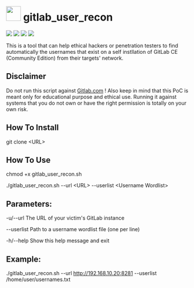 # <img src="https://camo.githubusercontent.com/92155145d11c0c16b6d804cf10407c691d134283ced40c36ceecfb885b8b655c/68747470733a2f2f6564656e742e6769746875622e696f2f537570657254696e7949636f6e732f696d616765732f7376672f6769746c61622e737667" height=40 width=40> gitlab_user_recon
<img src="https://img.shields.io/badge/bash-script-orange">    <img src="https://img.shields.io/badge/user-enumeration-brightgreen">    <img src="https://img.shields.io/badge/Tested%20on-Kali%20Linux%202021.1-blueviolet">    <img src="https://img.shields.io/badge/GitLab%20CE-13.10.3-blue">

This is a tool that can help ethical hackers or penetration testers to find automatically the usernames that exist on a self instllation of GitLab CE (Community Edition) from their targets' network. 

## Disclaimer
Do not run this script against  <a href="https://gitlab.com">Gitlab.com</a> ! Also keep in mind that this PoC is meant only for educational purpose and ethical use. Running it against systems that you do not own or have the right permission is totally on your own risk.

## How To Install
git clone \<URL\>

## How To Use

chmod +x gitlab_user_recon.sh

./gitlab_user_recon.sh --url \<URL\> --userlist \<Username Wordlist\>

## Parameters:

-u/--url        The URL of your victim's GitLab instance

--userlist      Path to a username wordlist file (one per line)

-h/--help       Show this help message and exit


## Example:
./gitlab_user_recon.sh --url http://192.168.10.20:8281 --userlist /home/user/usernames.txt







